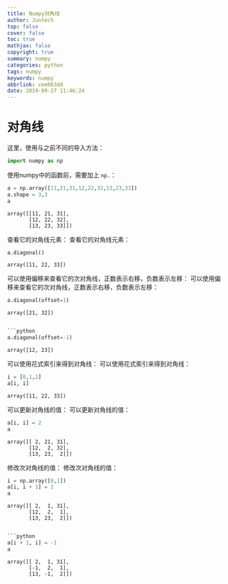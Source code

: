 ```yaml
---
title: Numpy对角线
author: Juntech
top: false
cover: false
toc: true
mathjax: false
copyright: true
summary: numpy
categories: python
tags: numpy
keywords: numpy
abbrlink: cee063dd
date: 2019-09-27 11:46:24
---
```


# 对角线

这里，使用与之前不同的导入方法：

```python
import numpy as np
```

使用numpy中的函数前，需要加上 `np.`：

```python
a = np.array([11,21,31,12,22,32,13,23,33])
a.shape = 3,3
a
```



```
array([[11, 21, 31],
       [12, 22, 32],
       [13, 23, 33]])

```

查看它的对角线元素：
查看它的对角线元素：

```python
a.diagonal()
```



```
array([11, 22, 33])

```

可以使用偏移来查看它的次对角线，正数表示右移，负数表示左移：
可以使用偏移来查看它的次对角线，正数表示右移，负数表示左移：

```python
a.diagonal(offset=1)
```



```
array([21, 32])


```

```python
​```python
a.diagonal(offset=-1)
```



```
array([12, 23])

```

可以使用花式索引来得到对角线：
可以使用花式索引来得到对角线：

```python
i = [0,1,2]
a[i, i]
```



```
array([11, 22, 33])

```

可以更新对角线的值：
可以更新对角线的值：

```python
a[i, i] = 2
a
```



```
array([[ 2, 21, 31],
       [12,  2, 32],
       [13, 23,  2]])

```

修改次对角线的值：
修改次对角线的值：

```python
i = np.array([0,1])
a[i, i + 1] = 1
a
```



```
array([[ 2,  1, 31],
       [12,  2,  1],
       [13, 23,  2]])


```

```python
​```python
a[i + 1, i] = -1
a
```



```
array([[ 2,  1, 31],
       [-1,  2,  1],
       [13, -1,  2]])

```